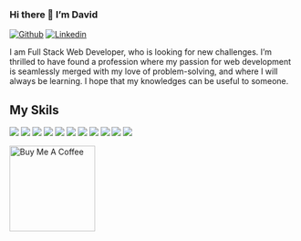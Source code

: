 ### Hi there 👋 I’m David
[<img alt="Github" src="https://img.shields.io/badge/GitHub-%2312100E.svg?&style=for-the-badge&logo=Github&logoColor=white" />](https://github.com/david-kocharyan)
[<img alt="Linkedin" src="https://img.shields.io/badge/Linkedin-%231DA1F2.svg?&style=for-the-badge&logo=Linkedin&logoColor=white" />](https://www.linkedin.com/in/david-kocharyan/)

I am Full Stack Web Developer, who is looking for new challenges.
I’m thrilled to have found a profession where my passion for web development is seamlessly merged with my love of problem-solving, and where I will always be learning. I hope that my knowledges can be useful to someone.

## My Skils
<p>
  <img src="https://img.shields.io/badge/Python-3776AB?style=for-the-badge&logo=python&logoColor=white" />
  <img src="https://img.shields.io/badge/PHP-777BB4?style=for-the-badge&logo=php&logoColor=white" />
  <img src="https://img.shields.io/badge/JavaScript-323330?style=for-the-badge&logo=javascript&logoColor=F7DF1E" />
  <img src="https://img.shields.io/badge/Django-092E20?style=for-the-badge&logo=django&logoColor=white" />
  <img src="https://img.shields.io/badge/Laravel-FF2D20?style=for-the-badge&logo=laravel&logoColor=white" />
  <img src="https://img.shields.io/badge/Flask-000000?style=for-the-badge&logo=flask&logoColor=white" />
  <img src="https://img.shields.io/badge/FastApi-4EA94B?style=for-the-badge&logo=fastApi&logoColor=white" />
  <img src="https://img.shields.io/badge/Vue.js-35495E?style=for-the-badge&logo=vuedotjs&logoColor=4FC08D" />
  <img src="https://img.shields.io/badge/MySQL-00000F?style=for-the-badge&logo=mysql&logoColor=white" />
  <img src="https://img.shields.io/badge/PostgreSQL-316192?style=for-the-badge&logo=postgresql&logoColor=white" />
  <img src="https://img.shields.io/badge/SQLite-07405E?style=for-the-badge&logo=sqlite&logoColor=white" />
</p>

<a href="https://www.buymeacoffee.com/davidkocharyan" target="_blank"><img src="https://cdn.buymeacoffee.com/buttons/v2/default-red.png" alt="Buy Me A Coffee" width="150" ></a>
